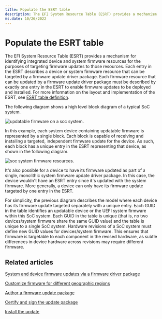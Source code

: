 ```yaml
---
title: Populate the ESRT table
description: The EFI System Resource Table (ESRT) provides a mechanism for identifying integrated device and system firmware resources for the purposes of targeting firmware updates to those resources.
ms.date: 10/26/2022
---
```


# Populate the ESRT table

The EFI System Resource Table (ESRT) provides a mechanism for identifying integrated device and system firmware resources for the purposes of targeting firmware updates to those resources. Each entry in the ESRT describes a device or system firmware resource that can be targeted by a firmware update driver package. Each firmware resource that can be updated by a firmware update driver package must be described by exactly one entry in the ESRT to enable firmware updates to be deployed and installed. For more information on the layout and implementation of the ESRT, see [ESRT table definition](esrt-table-definition.md).

The following diagram shows a high level block diagram of a typical SoC system.

![updatable firmware on a soc system.](images/updatablefirmwareonsoc.png)

In this example, each system device containing updatable firmware is represented by a single block. Each block is capable of receiving and installing a targeted, independent firmware update for the device. As such, each block has a unique entry in the ESRT representing that device, as shown in the following diagram.

![soc system firmware resources.](images/socfirmwareresources.png)

It's also possible for a device to have its firmware updated as part of a single, monolithic system firmware update driver package. In this case, the device wouldn't have an ESRT entry since it's updated with the system firmware. More generally, a device can only have its firmware update targeted by one entry in the ESRT.

For simplicity, the previous diagram describes the model where each device has its firmware update targeted separately with a unique entry. Each GUID in the table identifies an updatable device or the UEFI system firmware within this SoC system. Each GUID in the table is unique (that is, no two devices/system firmware share the same GUID value) and the table is unique to a single SoC system. Hardware revisions of a SoC system must define new GUID values for devices/system firmware. This ensures that firmware is targetable to each component in the revised hardware, as subtle differences in device hardware across revisions may require different firmware.

## Related articles

[System and device firmware updates via a firmware driver package](system-and-device-firmware-updates-via-a-firmware-driver-package.md)  

[Customize firmware for different geographic regions](customizing-firmware-for-different-geographic-regions.md)  

[Author a firmware update package](authoring-a-firmware-update-package.md)  

[Certify and sign the update package](certifying-and-signing-the-update-package.md)  

[Install the update](installing-the-update.md)  
